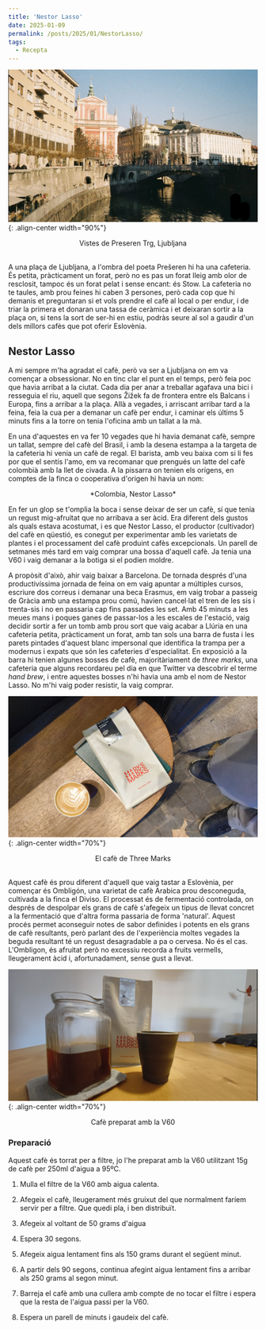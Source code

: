 ```yaml
---
title: 'Nestor Lasso'
date: 2025-01-09
permalink: /posts/2025/01/NestorLasso/
tags:
  - Recepta
---
```



![styled-image](/images/preseren.png){: .align-center width="90%"}
<center> Vistes de Preseren Trg, Ljubljana
</center>
<br>

A una plaça de Ljubljana, a l'ombra del poeta Prešeren hi ha una cafeteria. És petita, pràcticament un forat, però no es pas un forat lleig amb olor de resclosit, tampoc és un forat pelat i sense encant: és Stow. La cafeteria no te taules, amb prou feines hi caben 3 persones, però cada cop que hi demanis et preguntaran si et vols prendre el cafè al local o per endur, i de triar la primera et donaran una tassa de ceràmica i et deixaran sortir a la plaça on, si tens la sort de ser-hi en estiu, podràs seure al sol a gaudir d'un dels millors cafès que pot oferir Eslovènia.

## Nestor Lasso

A mi sempre m'ha agradat el cafè, però va ser a Ljubljana on em va començar a obsessionar. No en tinc clar el punt en el temps, però feia poc que havia arribat a la ciutat. Cada dia per anar a treballar agafava una bici i resseguia el riu, aquell que segons Žižek fa de frontera entre els Balcans i Europa, fins a arribar a la plaça. Allà a vegades, i arriscant arribar tard a la feina, feia la cua per a demanar un cafè per endur, i caminar els últims 5 minuts fins a la torre on tenia l'oficina amb un tallat a la mà.

En una d'aquestes en va fer 10 vegades que hi havia demanat cafè, sempre un tallat, sempre del cafè del Brasil, i amb la desena estampa a la targeta de la cafeteria hi venia un cafè de regal. El barista, amb veu baixa com si li fes por que el sentís l'amo, em va recomanar que prengués un latte del cafè colombià amb la llet de civada. A la pissarra on tenien els orígens, en comptes de la finca o cooperativa d'origen hi havia un nom:

<p style="text-align:center;">*Colombia, Nestor Lasso* </p>

En fer un glop se t'omplia la boca i sense deixar de ser un cafè, sí que tenia un regust mig-afruitat que no arribava a ser àcid. Era diferent dels gustos als quals estava acostumat, i es que Nestor Lasso, el productor (cultivador) del cafè en qüestió, es conegut per experimentar amb les varietats de plantes i el processament del cafè produint cafès excepcionals. Un parell de setmanes més tard em vaig comprar una bossa d'aquell cafè. Ja tenia una V60 i vaig demanar a la botiga si el podien moldre.

A propòsit d'això, ahir vaig baixar a Barcelona. De tornada després d'una productivíssima jornada de feina on em vaig apuntar a múltiples cursos, escriure dos correus i demanar una beca Erasmus, em vaig trobar a passeig de Gràcia amb una estampa prou comú, havien cancel·lat el tren de les sis i trenta-sis i no en passaria cap fins passades les set. Amb 45 minuts a les meues mans i poques ganes de passar-los a les escales de l'estació, vaig decidir sortir a fer un tomb amb prou sort que vaig acabar a Llúria en una cafeteria petita, pràcticament un forat, amb tan sols una barra de fusta i les parets pintades d'aquest blanc impersonal que identifica la trampa per a modernus i expats que són les cafeteries d'especialitat. En exposició a la barra hi tenien algunes bosses de cafè, majoritàriament de _three marks_, una cafeteria que alguns recordareu pel dia en que Twitter va descobrir el terme _hand brew_, i entre aquestes bosses n'hi havia una amb el nom de Nestor Lasso. No m'hi vaig poder resistir, la vaig comprar.


![styled-image](/images/3mark.jpeg){: .align-center width="70%"}
<center> El cafè de Three Marks
</center>
<br>

Aquest cafè és prou diferent d'aquell que vaig tastar a Eslovènia, per començar és Ombligón, una varietat de cafè Arabica prou desconeguda, cultivada a la finca el Diviso. El processat és de fermentació controlada, on després de despolpar els grans de cafè s'afegeix un tipus de llevat concret a la fermentació que d'altra forma passaria de forma 'natural'. Aquest procés permet aconseguir notes de sabor definides i potents en els grans de cafè resultants, però parlant des de l'experiència moltes vegades la beguda resultant té un regust desagradable a pa o cervesa. No és el cas. L'Ombligon, és afruitat però no excessiu recorda a fruits vermells, lleugerament àcid i, afortunadament, sense gust a llevat.




![styled-image](/images/cafe3m.png){: .align-center width="70%"}
<center> Cafè preparat amb la V60
</center>


### Preparació

Aquest cafè és torrat per a filtre, jo l'he preparat amb la V60 utilitzant 15g de cafè per 250ml d'aigua a 95ºC.

1. Mulla el filtre de la V60 amb aigua calenta.

2. Afegeix el cafè, lleugerament més gruixut del que normalment faríem servir per a filtre. Que quedi pla, i ben distribuït.

3. Afegeix al voltant de 50 grams d'aigua

4. Espera 30 segons.

5. Afegeix aigua lentament fins als 150 grams durant el següent minut.

6. A partir dels 90 segons, continua afegint aigua lentament fins a arribar als 250 grams al segon minut.

7. Barreja el cafè amb una cullera amb compte de no tocar el filtre i espera que la resta de l'aigua passi per la V60.

8. Espera un parell de minuts i gaudeix del cafè.

